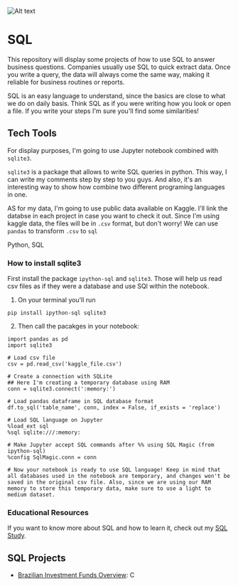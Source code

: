 ![Alt text](https://github.com/Ana-Akaishi/sql-projects/blob/main/sql_project_banner.png)

# SQL
This repository will display some projects of how to use SQL to answer business questions. Companies usually use SQL to quick extract data. Once you write a query, the data will always come the same way, making it reliable for business routines or reports.

SQL is an easy language to understand, since the basics are close to what we do on daily basis. Think SQL as if you were writing how you look or open a file. If you write your steps I'm sure you'll find some similarities!

## Tech Tools
For display purposes, I'm going to use Jupyter notebook combined with `sqlite3`. 

`sqlite3` is a package that allows to write SQL queries in python. This way, I can write my comments step by step to you guys. And also, it's an interesting way to show how combine two different programing languages in one.

AS for my data, I'm going to use public data available on Kaggle. I'll link the databse in each project in case you want to check it out. Since I'm using kaggle data, the files will be in `.csv` format, but don't worry! We can use `pandas` to transform `.csv` to `sql`

Python, SQL

### How to install sqlite3
First install the package `ipython-sql` and `sqlite3`. Those will help us read csv files as if they were a database and use SQl within the notebook.

1. On your terminal you'll run
```
pip install ipython-sql sqlite3
```

2. Then call the pacakges in your notebook:
```
import pandas as pd
import sqlite3

# Load csv file
csv = pd.read_csv('kaggle_file.csv')

# Create a connection with SQLite
## Here I'm creating a temporary database using RAM
conn = sqlite3.connect(':memory:')

# Load pandas dataframe in SQL database format
df.to_sql('table_name', conn, index = False, if_exists = 'replace')

# Load SQL language on Jupyter
%load_ext sql
%sql sqlite:///:memory:

# Make Jupyter accept SQL commands after %% using SQL Magic (from ipython-sql)
%config SqlMagic.conn = conn

# Now your notebook is ready to use SQL language! Keep in mind that all databases used in the notebook are temporary, and changes won't be saved in the original csv file. Also, since we are using our RAM memory to store this temporary data, make sure to use a light to medium dataset.

```

### Educational Resources
If you want to know more about SQL and how to learn it, check out my [SQL Study](https://github.com/Ana-Akaishi/sql-projects/tree/main/sql_study).

## SQL Projects
- [Brazilian Investment Funds Overview](https://github.com/Ana-Akaishi/data-science-projects/tree/main/Brazilian%20Investment%20Funds):  C